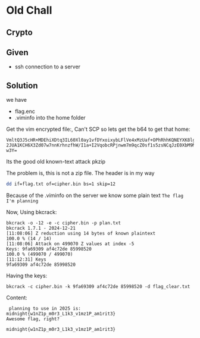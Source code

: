 # Old Chall
## Crypto

## Given
- ssh connection to a server

## Solution

we have 
- flag.enc 
- .viminfo 
into the home folder

Get the vim encrypted file:,
Can't SCP so lets get the b64 to get that home:
```
VmltQ3J5cHR+MDEhiXDtq3IL60Xl0ay1vfDYxoixybLFlVe4xMzUaf+OPhRhhKQNEYXK8lgR7Ngw
2JUA1KCH6X3Zd07w7nnKrhnzfhW/I1a+I2VqobcRPjnwm7m9qcZ0sf1s5zsNCqJzE0XbM9MOPqZj
w3Y=
```

Its the good old known-text attack pkzip


The problem is, this is not a zip file. The header is in my way
```bash
dd if=flag.txt of=cipher.bin bs=1 skip=12
```

Because of the .viminfo on the server we know some plain text 
`The flag I'm planning `


Now, Using bkcrack:
```
bkcrack -o -12 -e -c cipher.bin -p plan.txt 
bkcrack 1.7.1 - 2024-12-21
[11:08:06] Z reduction using 14 bytes of known plaintext
100.0 % (14 / 14)
[11:08:06] Attack on 499070 Z values at index -5
Keys: 9fa69309 af4c72de 85998520
100.0 % (499070 / 499070)
[11:12:31] Keys
9fa69309 af4c72de 85998520
```

Having the keys:

```
bkcrack -c cipher.bin -k 9fa69309 af4c72de 85998520 -d flag_clear.txt
```

Content:
```
 planning to use in 2025 is:
midnight{w1nZ1p_m0r3_L1k3_v1mz1P_am1rit3}
Awesome flag, right?
```

`midnight{w1nZ1p_m0r3_L1k3_v1mz1P_am1rit3}`